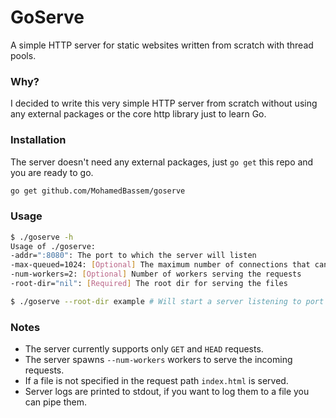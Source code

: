 # GoServe
A simple HTTP server for static websites written from scratch with thread pools.

### Why?
I decided to write this very simple HTTP server from scratch without using any external packages or the core http library just to learn Go.

### Installation
The server doesn't need any external packages, just `go get` this repo and you are ready to go.
```bash
go get github.com/MohamedBassem/goserve
```

### Usage
```bash
$ ./goserve -h
Usage of ./goserve:
-addr=":8080": The port to which the server will listen
-max-queued=1024: [Optional] The maximum number of connections that can be queued in the server
-num-workers=2: [Optional] Number of workers serving the requests
-root-dir="nil": [Required] The root dir for serving the files

$ ./goserve --root-dir example # Will start a server listening to port 8080 and serving files from the example directory
```

### Notes
- The server currently supports only `GET` and `HEAD` requests.
- The server spawns `--num-workers` workers to serve the incoming requests.
- If a file is not specified in the request path `index.html` is served.
- Server logs are printed to stdout, if you want to log them to a file you can pipe them.
